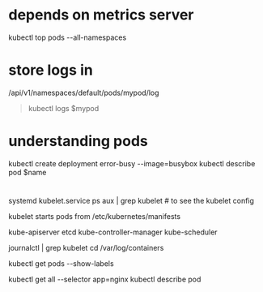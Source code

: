 # depends on metrics server 
kubectl top pods --all-namespaces 

# store logs in
/api/v1/namespaces/default/pods/mypod/log 

> kubectl logs $mypod

# understanding pods 
kubectl create deployment error-busy --image=busybox 
kubectl describe pod $name


# 
systemd kubelet.service
ps aux | grep kubelet # to see the kubelet config


kubelet starts pods from /etc/kubernetes/manifests

kube-apiserver
etcd
kube-controller-manager
kube-scheduler 

journalctl | grep kubelet 
cd /var/log/containers 


kubectl get pods --show-labels

kubectl get all --selector app=nginx
kubectl describe pod 



